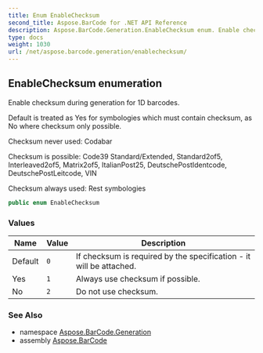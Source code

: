 ```yaml
---
title: Enum EnableChecksum
second_title: Aspose.BarCode for .NET API Reference
description: Aspose.BarCode.Generation.EnableChecksum enum. Enable checksum during generation for 1D barcodes
type: docs
weight: 1030
url: /net/aspose.barcode.generation/enablechecksum/
---
```

## EnableChecksum enumeration

Enable checksum during generation for 1D barcodes.

Default is treated as Yes for symbologies which must contain checksum, as No where checksum only possible.

Checksum never used: Codabar

Checksum is possible: Code39 Standard/Extended, Standard2of5, Interleaved2of5, Matrix2of5, ItalianPost25, DeutschePostIdentcode, DeutschePostLeitcode, VIN

Checksum always used: Rest symbologies

```csharp
public enum EnableChecksum
```

### Values

| Name | Value | Description |
| --- | --- | --- |
| Default | `0` | If checksum is required by the specification - it will be attached. |
| Yes | `1` | Always use checksum if possible. |
| No | `2` | Do not use checksum. |

### See Also

* namespace [Aspose.BarCode.Generation](../../aspose.barcode.generation/)
* assembly [Aspose.BarCode](../../)


